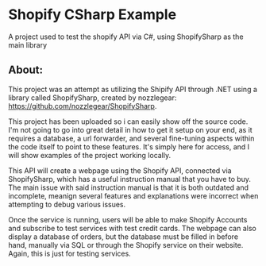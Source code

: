 # Shopify CSharp Example
 A project used to test the shopify API via C#, using ShopifySharp as the main library

## About:

This project was an attempt as utilizing the Shipify API through .NET using a library called ShopifySharp, created by nozzlegear: https://github.com/nozzlegear/ShopifySharp.

This project has been uploaded so i can easily show off the source code. I'm not going to go into great detail in how to get it setup on your end, as it requires a database, a url forwarder, and several fine-tuning aspects within the code itself to point to these features. It's simply here for access, and I will show examples of the project working locally.

This API will create a webpage using the Shopify API, connected via ShopifySharp, which has a useful instruction manual that you have to buy. The main issue with said instruction manual is that it is both outdated and incomplete, meanign several features and explanations were incorrect when attempting to debug various issues. 

Once the service is running, users will be able to make Shopify Accounts and subscribe to test services with test credit cards. The webpage can also display a database of orders, but the database must be filled in before hand, manually via SQL or through the Shopify service on their website. Again, this is just for testing services. 